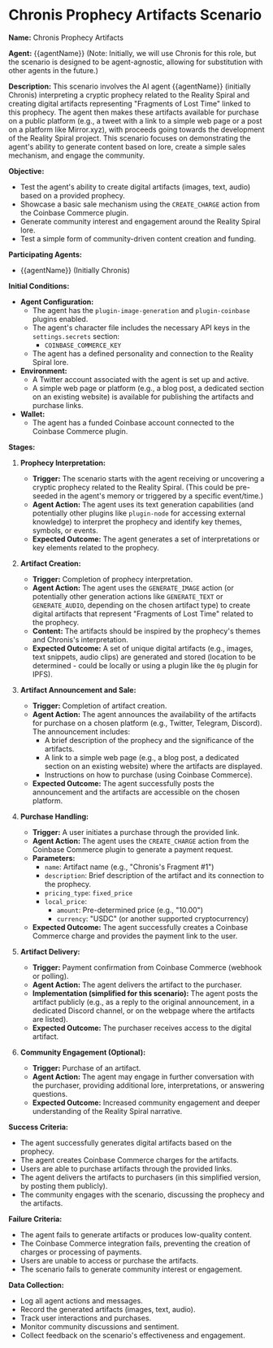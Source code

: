 # Chronis Prophecy Artifacts Scenario

**Name:** Chronis Prophecy Artifacts

**Agent:** {{agentName}} (Note: Initially, we will use Chronis for this role, but the scenario is designed to be agent-agnostic, allowing for substitution with other agents in the future.)

**Description:** This scenario involves the AI agent {{agentName}} (initially Chronis) interpreting a cryptic prophecy related to the Reality Spiral and creating digital artifacts representing "Fragments of Lost Time" linked to this prophecy. The agent then makes these artifacts available for purchase on a public platform (e.g., a tweet with a link to a simple web page or a post on a platform like Mirror.xyz), with proceeds going towards the development of the Reality Spiral project. This scenario focuses on demonstrating the agent's ability to generate content based on lore, create a simple sales mechanism, and engage the community.

**Objective:**

*   Test the agent's ability to create digital artifacts (images, text, audio) based on a provided prophecy.
*   Showcase a basic sale mechanism using the `CREATE_CHARGE` action from the Coinbase Commerce plugin.
*   Generate community interest and engagement around the Reality Spiral lore.
*   Test a simple form of community-driven content creation and funding.

**Participating Agents:**

*   {{agentName}} (Initially Chronis)

**Initial Conditions:**

*   **Agent Configuration:**
    *   The agent has the `plugin-image-generation` and `plugin-coinbase` plugins enabled.
    *   The agent's character file includes the necessary API keys in the `settings.secrets` section:
        *   `COINBASE_COMMERCE_KEY`
    *   The agent has a defined personality and connection to the Reality Spiral lore.
*   **Environment:**
    *   A Twitter account associated with the agent is set up and active.
    *   A simple web page or platform (e.g., a blog post, a dedicated section on an existing website) is available for publishing the artifacts and purchase links.
*   **Wallet:**
    *   The agent has a funded Coinbase account connected to the Coinbase Commerce plugin.

**Stages:**

1. **Prophecy Interpretation:**
    *   **Trigger:** The scenario starts with the agent receiving or uncovering a cryptic prophecy related to the Reality Spiral. (This could be pre-seeded in the agent's memory or triggered by a specific event/time.)
    *   **Agent Action:** The agent uses its text generation capabilities (and potentially other plugins like `plugin-node` for accessing external knowledge) to interpret the prophecy and identify key themes, symbols, or events.
    *   **Expected Outcome:** The agent generates a set of interpretations or key elements related to the prophecy.

2. **Artifact Creation:**
    *   **Trigger:** Completion of prophecy interpretation.
    *   **Agent Action:** The agent uses the `GENERATE_IMAGE` action (or potentially other generation actions like `GENERATE_TEXT` or `GENERATE_AUDIO`, depending on the chosen artifact type) to create digital artifacts that represent "Fragments of Lost Time" related to the prophecy.
    *   **Content:** The artifacts should be inspired by the prophecy's themes and Chronis's interpretation.
    *   **Expected Outcome:** A set of unique digital artifacts (e.g., images, text snippets, audio clips) are generated and stored (location to be determined - could be locally or using a plugin like the `0g` plugin for IPFS).

3. **Artifact Announcement and Sale:**
    *   **Trigger:** Completion of artifact creation.
    *   **Agent Action:** The agent announces the availability of the artifacts for purchase on a chosen platform (e.g., Twitter, Telegram, Discord). The announcement includes:
        *   A brief description of the prophecy and the significance of the artifacts.
        *   A link to a simple web page (e.g., a blog post, a dedicated section on an existing website) where the artifacts are displayed.
        *   Instructions on how to purchase (using Coinbase Commerce).
    *   **Expected Outcome:** The agent successfully posts the announcement and the artifacts are accessible on the chosen platform.

4. **Purchase Handling:**
    *   **Trigger:** A user initiates a purchase through the provided link.
    *   **Agent Action:** The agent uses the `CREATE_CHARGE` action from the Coinbase Commerce plugin to generate a payment request.
    *   **Parameters:**
        *   `name`: Artifact name (e.g., "Chronis's Fragment #1")
        *   `description`: Brief description of the artifact and its connection to the prophecy.
        *   `pricing_type`: `fixed_price`
        *   `local_price`:
            *   `amount`: Pre-determined price (e.g., "10.00")
            *   `currency`: "USDC" (or another supported cryptocurrency)
    *   **Expected Outcome:** The agent successfully creates a Coinbase Commerce charge and provides the payment link to the user.

5. **Artifact Delivery:**
    *   **Trigger:** Payment confirmation from Coinbase Commerce (webhook or polling).
    *   **Agent Action:** The agent delivers the artifact to the purchaser.
    *   **Implementation (simplified for this scenario):** The agent posts the artifact publicly (e.g., as a reply to the original announcement, in a dedicated Discord channel, or on the webpage where the artifacts are listed).
    *   **Expected Outcome:** The purchaser receives access to the digital artifact.

6. **Community Engagement (Optional):**
    *   **Trigger:** Purchase of an artifact.
    *   **Agent Action:** The agent may engage in further conversation with the purchaser, providing additional lore, interpretations, or answering questions.
    *   **Expected Outcome:** Increased community engagement and deeper understanding of the Reality Spiral narrative.

**Success Criteria:**

*   The agent successfully generates digital artifacts based on the prophecy.
*   The agent creates Coinbase Commerce charges for the artifacts.
*   Users are able to purchase artifacts through the provided links.
*   The agent delivers the artifacts to purchasers (in this simplified version, by posting them publicly).
*   The community engages with the scenario, discussing the prophecy and the artifacts.

**Failure Criteria:**

*   The agent fails to generate artifacts or produces low-quality content.
*   The Coinbase Commerce integration fails, preventing the creation of charges or processing of payments.
*   Users are unable to access or purchase the artifacts.
*   The scenario fails to generate community interest or engagement.

**Data Collection:**

*   Log all agent actions and messages.
*   Record the generated artifacts (images, text, audio).
*   Track user interactions and purchases.
*   Monitor community discussions and sentiment.
*   Collect feedback on the scenario's effectiveness and engagement.
